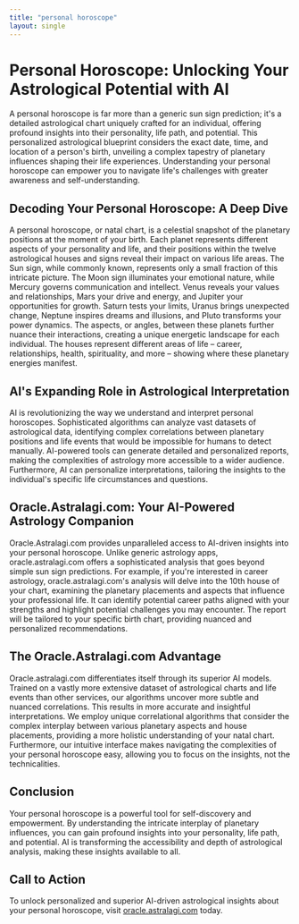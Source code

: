 ```yaml
---
title: "personal horoscope"
layout: single
---
```


# Personal Horoscope: Unlocking Your Astrological Potential with AI

A personal horoscope is far more than a generic sun sign prediction; it's a detailed astrological chart uniquely crafted for an individual, offering profound insights into their personality, life path, and potential.  This personalized astrological blueprint considers the exact date, time, and location of a person's birth, unveiling a complex tapestry of planetary influences shaping their life experiences.  Understanding your personal horoscope can empower you to navigate life's challenges with greater awareness and self-understanding.

## Decoding Your Personal Horoscope: A Deep Dive

A personal horoscope, or natal chart, is a celestial snapshot of the planetary positions at the moment of your birth.  Each planet represents different aspects of your personality and life, and their positions within the twelve astrological houses and signs reveal their impact on various life areas.  The Sun sign, while commonly known, represents only a small fraction of this intricate picture. The Moon sign illuminates your emotional nature, while Mercury governs communication and intellect. Venus reveals your values and relationships, Mars your drive and energy, and Jupiter your opportunities for growth.  Saturn tests your limits, Uranus brings unexpected change, Neptune inspires dreams and illusions, and Pluto transforms your power dynamics. The aspects, or angles, between these planets further nuance their interactions, creating a unique energetic landscape for each individual.  The houses represent different areas of life – career, relationships, health, spirituality, and more – showing where these planetary energies manifest.

## AI's Expanding Role in Astrological Interpretation

AI is revolutionizing the way we understand and interpret personal horoscopes.  Sophisticated algorithms can analyze vast datasets of astrological data, identifying complex correlations between planetary positions and life events that would be impossible for humans to detect manually.  AI-powered tools can generate detailed and personalized reports, making the complexities of astrology more accessible to a wider audience.  Furthermore, AI can personalize interpretations, tailoring the insights to the individual's specific life circumstances and questions.

## Oracle.Astralagi.com: Your AI-Powered Astrology Companion

Oracle.Astralagi.com provides unparalleled access to AI-driven insights into your personal horoscope.  Unlike generic astrology apps, oracle.astralagi.com offers a sophisticated analysis that goes beyond simple sun sign predictions.  For example, if you're interested in career astrology, oracle.astralagi.com's analysis will delve into the 10th house of your chart, examining the planetary placements and aspects that influence your professional life. It can identify potential career paths aligned with your strengths and highlight potential challenges you may encounter.  The report will be tailored to your specific birth chart, providing nuanced and personalized recommendations.

## The Oracle.Astralagi.com Advantage

Oracle.astralagi.com differentiates itself through its superior AI models.  Trained on a vastly more extensive dataset of astrological charts and life events than other services, our algorithms uncover more subtle and nuanced correlations. This results in more accurate and insightful interpretations. We employ unique correlational algorithms that consider the complex interplay between various planetary aspects and house placements, providing a more holistic understanding of your natal chart.  Furthermore, our intuitive interface makes navigating the complexities of your personal horoscope easy, allowing you to focus on the insights, not the technicalities.


## Conclusion

Your personal horoscope is a powerful tool for self-discovery and empowerment. By understanding the intricate interplay of planetary influences, you can gain profound insights into your personality, life path, and potential.  AI is transforming the accessibility and depth of astrological analysis, making these insights available to all.

## Call to Action

To unlock personalized and superior AI-driven astrological insights about your personal horoscope, visit [oracle.astralagi.com](https://oracle.astralagi.com) today.